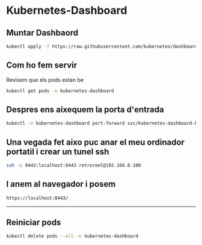 # Kubernetes-Dashboard

## Muntar Dashbaord
```bash
kubectl apply -f https://raw.githubusercontent.com/kubernetes/dashboard/v2.7.0/aio/deploy/recommended.yaml
```

## Com ho fem servir

Revisem que els pods estan be 
```bash
kubectl get pods -n kubernetes-dashboard
```

## Despres ens aixequem la porta d'entrada
```bash
kubectl -n kubernetes-dashboard port-forward svc/kubernetes-dashboard-kong-proxy 8443:443
```
## Una vegada fet aixo puc anar el meu ordinador portatil i crear un tunel ssh
```bash
ssh -L 8443:localhost:8443 retroreel@192.168.0.100
```
## I anem al navegador i posem 
```bash
https://localhost:8443/
```

---------------------------------------------------------------------------------------------------------------

## Reiniciar pods
```bash
kubectl delete pods --all -n kubernetes-dashboard
```
